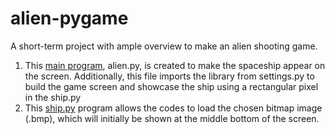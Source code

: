 # alien-pygame
A short-term project with ample overview to make an alien shooting game.

1. This [main program](https://github.com/danujs/alien-pygame/blob/main/alien.py), alien.py, is created to make the spaceship appear on the screen. Additionally, this file imports the library from settings.py to build the game screen and showcase the ship using a rectangular pixel in the ship.py
2. This [ship.py](https://github.com/danujs/alien-pygame/blob/main/ship.py) program allows the codes to load the chosen bitmap image (.bmp), which will initially be shown at the middle bottom of the screen.
